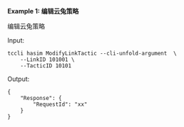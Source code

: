 **Example 1: 编辑云兔策略**

编辑云兔策略

Input: 

```
tccli hasim ModifyLinkTactic --cli-unfold-argument  \
    --LinkID 101001 \
    --TacticID 10101
```

Output: 
```
{
    "Response": {
        "RequestId": "xx"
    }
}
```

